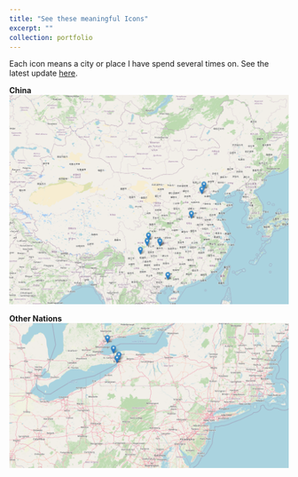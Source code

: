 ```yaml
---
title: "See these meaningful Icons"
excerpt: ""
collection: portfolio
---
```


<!-- Each icon means a city or place I have spend several times on, both cities and landmarks. See the latest update [here](https://github.com/JingtaoWang1996/JingtaoWang1996.github.io/raw/master/_portfolio/map.html){:target="_blank" rel="noopener"} -->

Each icon means a city or place I have spend several times on. See the latest update [here](https://htmlpreview.github.io/?https://github.com/JingtaoWang1996/JingtaoWang1996.github.io/raw/master/_portfolio/map.html).


**China**
<br/><img src='/images/cn_map.png'>

**Other Nations**
<br/><img src='/images/foreign_map.png'>
